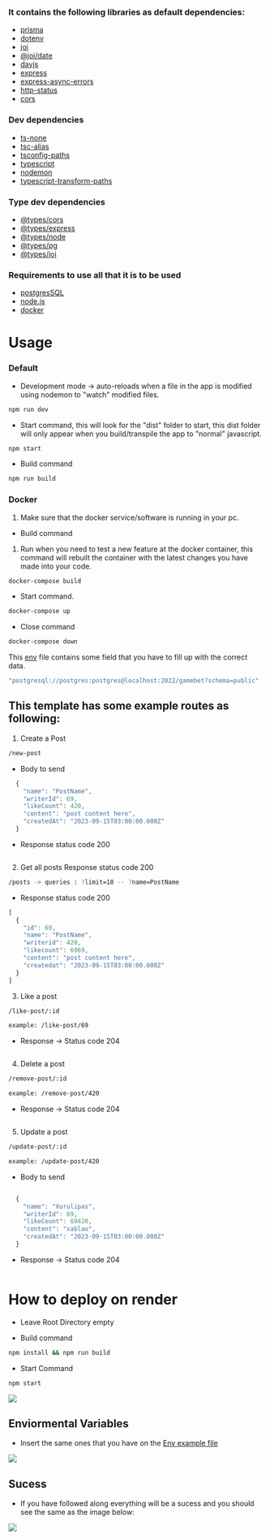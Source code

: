 ### It contains the following libraries as default dependencies:

- [prisma](https://www.npmjs.com/package/prisma)
- [dotenv](https://www.npmjs.com/package/dotenv)
- [joi](https://www.npmjs.com/package/joi)
- [@joi/date](https://www.npmjs.com/package/@joi/date)
- [dayjs](https://www.npmjs.com/package/dayjs)
- [express](https://www.npmjs.com/package/express)
- [express-async-errors](https://www.npmjs.com/package/express-async-errors)
- [http-status](https://www.npmjs.com/package/http-status)
- [cors](https://www.npmjs.com/package/cors)
### Dev dependencies
- [ts-none](https://www.npmjs.com/package/ts-node)
- [tsc-alias](https://www.npmjs.com/package/tsc-alias)
- [tsconfig-paths](https://www.npmjs.com/package/tsconfig-paths)
- [typescript](https://www.npmjs.com/package/typescript)
- [nodemon](https://www.npmjs.com/package/nodemon)
- [typescript-transform-paths](https://www.npmjs.com/package/typescript-transform-paths)
### Type dev dependencies
- [@types/cors](https://www.npmjs.com/package/@types/cors)
- [@types/express](https://www.npmjs.com/package/@types/express)
- [@types/node](https://www.npmjs.com/package/@types/node)
- [@types/pg](https://www.npmjs.com/package/@types/pg)
- [@types/joi](https://www.npmjs.com/package/@types/joi)


### Requirements to use all that it is to be used

- [postgresSQL](https://www.postgresql.org/)
- [node.js](https://nodejs.org/en)
- [docker](https://docker.io/)

# Usage 

### Default

- Development mode -> auto-reloads when a file in the app is modified using nodemon to "watch" modified files.

```bash
npm run dev
```

- Start command, this will look for the "dist" folder to start, this dist folder will only appear when you build/transpile the app to "normal" javascript.

```bash
npm start
```

- Build command

```bash
npm run build
```
### Docker

1.  Make sure that the docker service/software is running in your pc.

- Build command
1. Run when you need to test a new feature at the docker container, this command will rebuilt the container with the latest changes you have made into your code.

```bash
docker-compose build
```

- Start command.

```bash
docker-compose up
```

- Close command

```bash
docker-compose down
```


This [env](./.env.example) file contains some field that you have to fill up with the correct data.

```javascript
"postgresql://postgres:postgres@localhost:2022/gamebet?schema=public"
```

## This template has some example routes as following:

1. Create a Post

```bash
/new-post
```
- Body to send
```javascript
  {
    "name": "PostName",
    "writerId": 69,
    "likeCount": 420,
    "content": "post content here",
    "createdAt": "2023-09-15T03:00:00.000Z"
  }
```
- Response status code 200
```bash
```
2. Get all posts Response status code 200


```bash
/posts -> queries : ?limit=10 -- ?name=PostName
```
- Response status code 200

```javascript
[
  {
    "id": 69,
    "name": "PostName",
    "writerid": 420,
    "likecount": 6969,
    "content": "post content here",
    "createdat": "2023-09-15T03:00:00.000Z"
  }
]
```

3. Like a post


```bash
/like-post/:id

example: /like-post/69
```
- Response -> Status code 204
```javascript
```

4. Delete a post


```bash
/remove-post/:id

example: /remove-post/420
```
- Response -> Status code 204
```javascript
```

5. Update a post


```bash
/update-post/:id

example: /update-post/420
```
- Body to send
```javascript

  {
    "name": "Xurulipas",
    "writerId": 69,
    "likeCount": 69420,
    "content": "xablau",
    "createdAt": "2023-09-15T03:00:00.000Z"
  }
```
- Response -> Status code 204
```javascript
```

# How to deploy on render

- Leave Root Directory empty

- Build command

```bash
npm install && npm run build
```

- Start Command


```bash
npm start
```

<img src="./prints (delete me)/print-render-commands.PNG">

## Enviormental Variables

- Insert the same ones that you have on the [Env example file](./.env.example)


<img src="./prints (delete me)/print-env.PNG">

## Sucess

- If you have followed along everything will be a sucess and you should see the same as the image below:

<img src="./prints (delete me)/print-deploy-sucess.PNG">